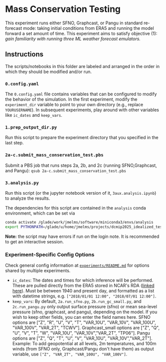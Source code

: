 # Mass Conservation Testing

This experiment runs either SFNO, Graphcast, or Pangu in standard re-forecast mode: taking initial conditions from ERA5 and running the model forward a set amount of time. This experiment aims to satisfy objective (1): *gain familiarity with running three ML weather forecast emulators.*

## Instructions

The scripts/notebooks in this folder are labeled and arranged in the order in which they should be modified and/or run.

### `0.config.yaml`
The `0.config.yaml` file contains variables that can be configured to modify the behavior of the simulation.  In the first experiment, modify the `experiment_dir` variable to point to your own directory (e.g., replace `YOURUSERNAME`).  In subsequent experiments, play around with other variables like `ic_dates` and `keep_vars`.

### `1.prep_output_dir.py`
Run this script to prepare the experiment directory that you specified in the last step.

### `2a-c.submit_mass_conservation_test.pbs`
Submit a PBS job that runs steps 2a, 2b, and 2c (running SFNO,Graphcast, and Pangu): `qsub 2a-c.submit_mass_conservation_test.pbs`

### `3.analysis.py`

Run this script (or the jupyter notebook version of it, `3aux.analysis.ipynb`) to analyze the results. 

The dependencies for this script are contained in the `analysis` conda environment, which can be set via 

```bash
conda activate /glade/work/jmelms/software/miniconda3/envs/analysis
export PYTHONPATH=/glade/u/home/jmelms/projects/dcmip2025_idealized_tests
```

**Note:** the script may have errors if run on the login note. It is recommended to get an interactive session.

### Experiment-Specific Config Options
Check general config information at [`experiments/README.md`](../README.md) for options shared by multiple experiments. 

- `ic_dates`: The dates and times for which inference will be performed. These are pulled directly from the ERA5 stored in NCAR's RDA ([linked here](https://rda.ucar.edu/datasets/d633000/)). Must be between 1940 and present day, and formatted as a list with datetime strings, e.g. `["2018/01/01 12:00", "2018/07/01 12:00"]`.
- `keep_vars`: By default, `2a.run_sfno.py`, `2b.run_gc_small.py`, and `2c.run_pangu.py` only output surface pressure (sfno) or mean sea-level pressure (sfno, graphcast, and pangu), depending on the model. If you wish to keep other fields, you can enter the field names here. SFNO options are ["Z", "R", "U", "V", "T", "VAR_10U", "VAR_10V", "VAR_100U", "VAR_100V", "VAR_2T", "TCWV"]. Graphcast_small options are ["Z", "Q", "U", "V", "T", "W", "VAR_10U", "VAR_10V","VAR_2T", "TP06"]. Pangu options are ["Z", "Q", "T", "U", "V", "VAR_10U", "VAR_10V","VAR_2T"]. Example: To add geopotential at all levels, 2m temperatures, and 100m winds (from SFNO only, Graphcast/Pangu don't have them) as output variable, use `["Z", "VAR_2T", "VAR_100U", "VAR_100V"]`.
